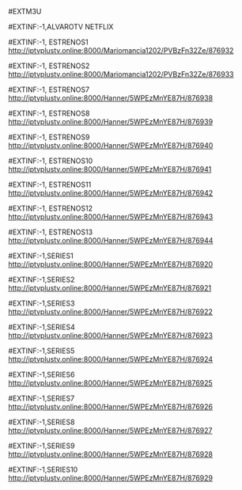 #EXTM3U 

#EXTINF:-1,ALVAROTV NETFLIX

#EXTINF:-1, ESTRENOS1
http://iptvplustv.online:8000/Mariomancia1202/PVBzFn32Ze/876932


#EXTINF:-1, ESTRENOS2
http://iptvplustv.online:8000/Mariomancia1202/PVBzFn32Ze/876933


#EXTINF:-1, ESTRENOS7
http://iptvplustv.online:8000/Hanner/5WPEzMnYE87H/876938


#EXTINF:-1, ESTRENOS8
http://iptvplustv.online:8000/Hanner/5WPEzMnYE87H/876939


#EXTINF:-1, ESTRENOS9
http://iptvplustv.online:8000/Hanner/5WPEzMnYE87H/876940


#EXTINF:-1, ESTRENOS10
http://iptvplustv.online:8000/Hanner/5WPEzMnYE87H/876941


#EXTINF:-1, ESTRENOS11
http://iptvplustv.online:8000/Hanner/5WPEzMnYE87H/876942


#EXTINF:-1, ESTRENOS12
http://iptvplustv.online:8000/Hanner/5WPEzMnYE87H/876943


#EXTINF:-1, ESTRENOS13
http://iptvplustv.online:8000/Hanner/5WPEzMnYE87H/876944


#EXTINF:-1,SERIES1
http://iptvplustv.online:8000/Hanner/5WPEzMnYE87H/876920

#EXTINF:-1,SERIES2
http://iptvplustv.online:8000/Hanner/5WPEzMnYE87H/876921


#EXTINF:-1,SERIES3
http://iptvplustv.online:8000/Hanner/5WPEzMnYE87H/876922


#EXTINF:-1,SERIES4
http://iptvplustv.online:8000/Hanner/5WPEzMnYE87H/876923



#EXTINF:-1,SERIES5
http://iptvplustv.online:8000/Hanner/5WPEzMnYE87H/876924

#EXTINF:-1,SERIES6
http://iptvplustv.online:8000/Hanner/5WPEzMnYE87H/876925


#EXTINF:-1,SERIES7
http://iptvplustv.online:8000/Hanner/5WPEzMnYE87H/876926



#EXTINF:-1,SERIES8
http://iptvplustv.online:8000/Hanner/5WPEzMnYE87H/876927


#EXTINF:-1,SERIES9
http://iptvplustv.online:8000/Hanner/5WPEzMnYE87H/876928


#EXTINF:-1,SERIES10
http://iptvplustv.online:8000/Hanner/5WPEzMnYE87H/876929
